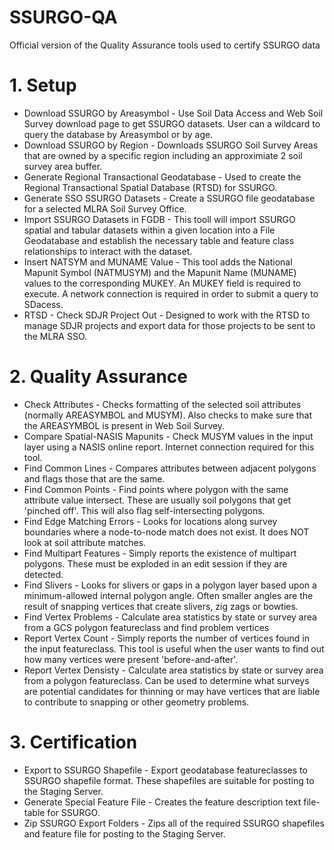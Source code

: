 # SSURGO-QA
Official version of the Quality Assurance tools used to certify SSURGO data 
# 1. Setup
<ul> 
<li>Download SSURGO by Areasymbol - Use Soil Data Access and Web Soil Survey download page to get SSURGO datasets. User can a wildcard to query the database by Areasymbol or by age. </li>
<li>Download SSURGO by Region - Downloads SSURGO Soil Survey Areas that are owned by a specific region including an approximiate 2 soil survey area buffer. </li>
<li>Generate Regional Transactional Geodatabase - Used to create the Regional Transactional Spatial Database (RTSD) for SSURGO. </li>
<li>Generate SSO SSURGO Datasets - Create a SSURGO file geodatabase for a selected MLRA Soil Survey Office. </li>
<li>Import SSURGO Datasets in FGDB - This tooll will import SSURGO spatial and tabular datasets within a given location into a File Geodatabase and establish the necessary table and feature class relationships to interact with the dataset. </li>
<li>Insert NATSYM and MUNAME Value - This tool adds the National Mapunit Symbol (NATMUSYM) and the Mapunit Name (MUNAME) values to the corresponding MUKEY. An MUKEY field is required to execute. A network connection is required in order to submit a query to SDacess. </li>
<li>RTSD - Check SDJR Project Out - Designed to work with the RTSD to manage SDJR projects and export data for those projects to be sent to the MLRA SSO. </li>
</ul>

# 2. Quality Assurance

<ul>
<li> Check Attributes - Checks formatting of the selected soil attributes (normally AREASYMBOL and MUSYM). Also checks to make sure that the AREASYMBOL is present in Web Soil Survey.</li>
<li>Compare Spatial-NASIS Mapunits - Check MUSYM values in the input layer using a NASIS online report. Internet connection required for this tool. </li>
<li>Find Common Lines - Compares attributes between adjacent polygons and flags those that are the same. </li>
<li>Find Common Points - Find points where polygon with the same attribute value intersect. These are usually soil polygons that get 'pinched off'. This will also flag self-intersecting polygons.</li>
<li>Find Edge Matching Errors - Looks for locations along survey boundaries where a node-to-node match does not exist. It does NOT look at soil attribute matches. </li>
<li>Find Multipart Features - Simply reports the existence of multipart polygons. These must be exploded in an edit session if they are detected.</li>
<li>Find Slivers - Looks for slivers or gaps in a polygon layer based upon a minimum-allowed internal polygon angle. Often smaller angles are the result of snapping vertices that create slivers, zig zags or bowties. </li>
<li>Find Vertex Problems - Calculate area statistics by state or survey area from a GCS polygon featureclass and find problem vertices </li>
<li>Report Vertex Count - Simply reports the number of vertices found in the input featureclass. This tool is useful when the user wants to find out how many vertices were present 'before-and-after'. </li>
<li>Report Vertex Densisty - Calculate area statistics by state or survey area from a  polygon featureclass. Can be used to determine what surveys are potential candidates for thinning or may have vertices that are liable to contribute to snapping or other geometry problems. </li>
</ul>

# 3. Certification

<ul>
<li>Export to SSURGO Shapefile - Export geodatabase featureclasses to SSURGO shapefile format. These shapefiles are suitable for posting to the Staging Server. </li>
<li>Generate Special Feature File - Creates the feature description text file-table for SSURGO. </li>
<li>Zip SSURGO Export Folders - Zips all of the required SSURGO shapefiles and feature file for posting to the Staging Server. </li>
